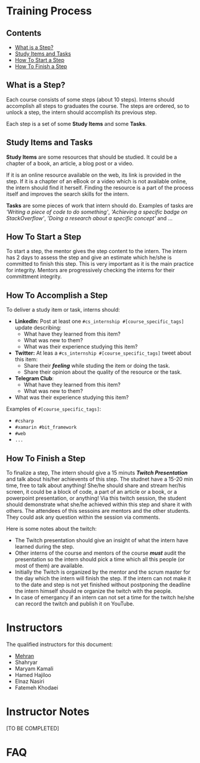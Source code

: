# Training Process <!-- omit in toc -->

## Contents <!-- omit in toc -->
- [What is a Step?](#What-is-a-Step)
- [Study Items and Tasks](#Study-Items-and-Tasks)
- [How To Start a Step](#How-To-Start-a-Step)
- [How To Finish a Step](#How-To-Finish-a-Step)

## What is a Step?

Each course consists of some steps (about 10 steps). Interns should accomplish all steps to graduates the course.
The steps are ordered, so to unlock a step, the intern should accomplish its previous step.

Each step is a set of some **Study Items** and some **Tasks**.

## Study Items and Tasks

**Study Items** are some resources that should be studied. It could be a chapter of a book, an article, a blog post or a video.

If it is an online resource available on the web, its link is provided in the step. If it is a chapter of an eBook or a video which is not available online, the intern should find it herself. Finding the resource is a part of the process itself and improves the search skills for the intern.

**Tasks** are some pieces of work that intern should do. Examples of tasks are *'Writing a piece of code to do something'*, *'Achieving a specific badge on StackOverflow'*, *'Doing a research about a specific concept'* and ...

## How To Start a Step

To start a step, the mentor gives the step content to the intern. The intern has 2 days to assess the step and give an estimate which he/she is committed to finish this step. This is very important as it is the main practice for integrity. Mentors are progressively checking the interns for their committment integrity.


## How To Accomplish a Step

To deliver a study item or task, interns should:
- **LinkedIn:** Post at least one `#cs_internship #[course_specific_tags]` update describing:
  -  What have they learned from this item?
  -  What was new to them?
  -  What was their experience studying this item?
- **Twitter:** At leas a `#cs_internship #[course_specific_tags]` tweet about this item:
  - Share their ***feeling*** while studing the item or doing the task.
  - Share their opinion about the quality of the resource or the task.
- **Telegram Club**:
  - What have they learned from this item?
  - What was new to them?
- What was their experience studying this item?

Examples of `#[course_specific_tags]`:
- `#csharp`
- `#xamarin #bit_framework`
- `#web`
- `...`

## How To Finish a Step

To finalize a step, The intern should give a 15 minuts ***Twitch Presentation*** and talk about his/her achievents of this step.
The studnet have a 15-20 min time, free to talk about anything! She/he should share and stream her/his screen, it could be a block of code, a part of an article or a book, or a powerpoint presentation, or anything! Via this twitch session, the student should demonstrate what she/he achieved within this step and share it with others.
The attendees of this sessoins are mentors and the other students. They could ask any question within the session via comments.

Here is some notes about the twitch:
- The Twitch presentation should give an insight of what the intern have learned during the step.
- Other interns of the course and mentors of the course ***must*** audit the presentation so the intern should pick a time which all this people (or most of them) are available.
- Initially the Twitch is organized by the mentor and the scrum master for the day which the intern will finish the step. If the intern can not make it to the date and step is not yet finished without postponing the deadline the intern himself should re organize the twitch with the people.
- In case of emergancy if an intern can not set a time for the twitch he/she can record the twitch and publish it on YouTube.

# Instructors
The qualified instructors for this document:
 - [Mehran](https://mehrandvd.me)
 - Shahryar
 - Maryam Kamali
 - Hamed Hajiloo
 - Elnaz Nasiri
 - Fatemeh Khodaei

# Instructor Notes
[TO BE COMPLETED]
# FAQ
